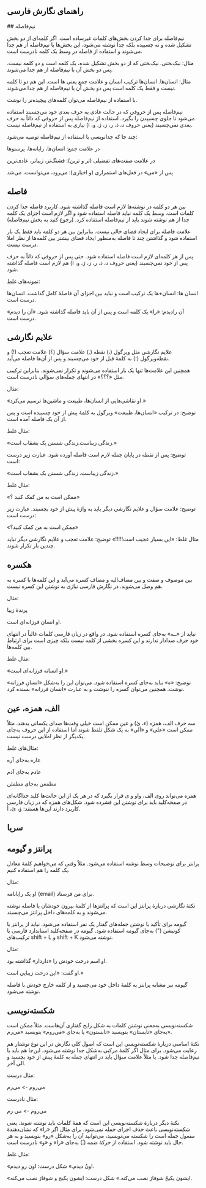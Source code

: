 راهنمای نگارش فارسی
---

## نیم‌فاصله

نیم‌فاصله برای جدا کردن بخش‌های کلمات غیرساده است. اگر کلمه‌ای از دو بخش تشکیل شده و نه چسبیده بلکه جدا نوشته می‌شود، این بخش‌ها با نیم‌فاصله از هم جدا می‌شوند و استفاده از فاصله در وسط یک کلمه نادرست است.

مثال: نیک‌بختی. نیک‌بختی که از دو بخش تشکیل شده، یک کلمه است و دو کلمه نیست. پس دو بخش آن با نیم‌فاصله از هم جدا می‌شوند.

مثال: انسان‌ها. انسان‌ها ترکیب انسان و علامت جمع یعنی ها است. این هم دو تا کلمه نیست و فقط یک کلمه است پس دو بخش آن با نیم‌فاصله از هم جدا می‌شوند.

با استفاده از نیم‌فاصله می‌توان کلمه‌های پیچیده‌تر را نوشت.

نیم‌فاصله پس از حروفی که در حالت عادی به حرف بعدی خود می‌چسبند استفاده می‌شود تا جلوی چسبیدن را بگیرد. استفاده از نیم‌فاصله پس از حروفی که ذاتاً به حرف بعدی نمی‌چسبند (یعنی حروف د، ذ، ر، ز، ژ، و، ا) نیازی به استفاده از نیم‌فاصله نیست.

چند جا که جدانویسی با استفاده از نیم‌فاصله توصیه می‌شود:

در علامت جمع: انسان‌ها، رایانه‌ها، پرستوها

در علامت صفت‌های تفضیلی (تر و ترین): قشنگ‌تر، زیباتر، عادی‌ترین

پس از «می» در فعل‌های استمراری (و اخباری): می‌رود، می‌توانست، می‌شد

## فاصله

بین هر دو کلمه در نوشته‌ها لازم است فاصله گذاشته شود. کاربرد فاصله جدا کردن کلمات است. وسط یک کلمه نباید فاصله استفاده شود و اگر لازم است اجزای یک کلمه جدا از هم نوشته شوند باید از نیم‌فاصله استفاده کرد. (رجوع کنید به بخش نیم‌فاصله)

علامت فاصله برای ایجاد فضای خالی نیست. بنابراین بین هر دو کلمه باید فقط یک بار استفاده شود و گذاشتن چند تا فاصله به‌منظور ایجاد فضای بیشتر بین کلمه‌ها از نظر املا درست نیست.

پس از هر کلمه‌ای لازم است فاصله استفاده شود. حتی پس از حروفی که ذاتاً به حرف پس از خود نمی‌چسبند (یعنی حروف د، ذ، ر، ز، ژ، و، ا) هم لازم است فاصله گذاشته شود.

نمونه‌های غلط:

انسان ها: انسان+ها یک ترکیب است و نباید بین اجزای آن فاصلهٔ کامل گذاشت. انسان‌ها درست است.

آن رادیدم: «را» یک کلمه است و پس از آن باید فاصله گذاشته شود. «آن را دیدم» درست است.


## علایم نگارشی

علایم نگارشی مثل ویرگول (،) نقطه (.) علامت سؤال (؟) علامت تعجب (!) و نقطه‌ویرگول (؛) به کلمهٔ قبل از خود می‌چسبند و پس از آن‌ها فاصله می‌آید.

همچنین این علامت‌ها تنها یک بار استفاده می‌شوند و تکرار نمی‌شوند. بنابراین ترکیبی مثل «؟؟؟» در انتهای جمله‌های سؤالی نادرست است.

مثال:

«او نقاشی‌هایی از انسان‌ها، طبیعت و ماشین‌ها ترسیم می‌کرد.»

توضیح: در ترکیب «انسان‌ها، طبیعت» ویرگول به کلمهٔ پیش از خود چسبیده است و پس از آن یک فاصله آمده است.


مثال غلط:

«زندگی زیباست.زندگی شستن یک بشقاب است.»

توضیح: پس از نقطه در پایان جمله لازم است فاصله آورده شود. عبارت زیر درست است:

«زندگی زیباست. زندگی شستن یک بشقاب است.»

مثال غلط:

«ممکن است به من کمک کنید ؟»

توضیح: علامت سؤال و علایم نگارشی دیگر باید به واژهٔ پیش از خود بچسبند. عبارت زیر درست است:

«ممکن است به من کمک کنید؟»


مثال غلط:
«این بسیار عجیب است!!!!!»
توضیح: علامت تعجب و علایم نگارشی دیگر نباید چندین بار تکرار شوند.


## هکسره

بین موصوف و صفت و بین مضاف‌الیه و مضاف کسره می‌آید و این کلمه‌ها با کسره به هم وصل می‌شوند. در نگارش فارسی نیازی به نوشتن این کسره نیست.

مثال:

پرندهٔ زیبا

او انسان فرزانه‌ای است.

نباید از «ــه» به‌جای کسره استفاده شود. در واقع در زبان فارسی کلمات غالباً در انتهای خود حرف صدادار ندارند و این کسره بخشی از کلمه نیست بلکه چیزی است برای ارتباط بین کلمه‌ها.

مثال غلط:

«او انسانه فرزانه‌ای است.»

توضیح: «ه» نباید به‌جای کسره استفاده شود. می‌توان این را به‌شکل «انسانِ فرزانه» نوشت. همچنین می‌توان کسره را ننوشت و به عبارت «انسان فرزانه» بسنده کرد.



## الف، همزه، عین

سه حرف الف، همزه (ء، ئ) و عین ممکن است خیلی وقت‌ها صدای یکسانی بدهند. مثلاً ممکن است «علی» و «اَلی» به یک شکل تلفظ شوند اما استفاده از این حروف به‌جای یکدیگر از نظر املایی درست نیست.

مثال‌های غلط:

عاره به‌جای آره

عادم به‌جای آدم

مطمعن به‌جای مطمئن


همزه می‌تواند روی الف، واو و ی قرار بگیرد که در هر یک از این حالت‌ها کلید جداگانه‌ای در صفحه‌کلید باید برای نوشتن این فشرده شود. شکل‌های همزه که در زبان فارسی کاربرد دارند این‌ها هستند: ؤ، ئ، أ.

## سریا


## پرانتز و گیومه

پرانتز برای توضیحات وسط نوشته استفاده می‌شود. مثلاً وقتی که می‌خواهیم کلمهٔ معادل یک کلمه را هم استفاده کنیم.

مثال:

او یک رایانامه (email) برای من فرستاد.


نکتهٔ نگارشی دربارهٔ پرانتز این است که پرانتزها از کلمهٔ بیرون خودشان با فاصله نوشته می‌شوند و به کلمه‌های داخل پرانتز می‌چسبند.

گیومه برای تأکید یا نوشتن جمله‌های گفتار یک نفر استفاده می‌شود. نباید از پرانتز یا کوتیشن (") به‌جای گیومه استفاده شود. گیومه در صفحه‌کلید استاندارد فارسی با ترکیب‌های shift + L و shift + K نوشته می‌شود.

مثال:

او اسم درخت خودش را «داردار» گذاشته بود.

او گفت: «این درخت زیبایی است.»

گیومه نیز مشابه پرانتز به کلمهٔ داخل خود می‌چسبد و از کلمه خارج خودش با فاصله نوشته می‌شود.

## شکسته‌نویسی

شکسته‌نویسی به‌معنی نوشتن کلمات به شکل رایج گفتاری آن‌هاست. مثلاً ممکن است به‌جای «تابستان» بنویسید «تابستون» یا به‌جای «می‌روم» بنویسید «می‌رم».

نکتهٔ اساسی دربارهٔ شکسته‌نویسی این است که اصول کلی نگارش در این نوع نوشتار هم رعایت می‌شود. برای مثال اگر کلمهٔ مرکبی به‌شکل جدا نوشته می‌شود، این‌جا هم باید با نیم‌فاصله جدا شود. یا مثلاً علامت سؤال باید در انتهای جمله به کلمهٔ پیش از خود بچسبد و الی آخر.

مثال درست:

می‌روم -> می‌رم

مثال نادرست:

می‌روم -> می رم

نکتهٔ دیگر دربارهٔ شکسته‌نویسی این است که همهٔ کلمات باید نوشته شوند. یعنی شکسته‌نویسی باعث حذف اجزای جمله نمی‌شود. برای مثال اگر «را» که نشان‌دهندهٔ مفعول جمله است را شکسته می‌نویسید، می‌توانید آن را به‌شکل «رو» بنویسید و به هر حال باید نوشته شود. استفاده از حرکهٔ ضمه (ـُ) به‌جای «را» و «و» نادرست است.

مثال غلط:

«اونُ دیدم.» شکل درست: اون رو دیدم.

«ایشون پکیجُ شوفاژ نصب می‌کنه.» شکل درست: ایشون پکیج و شوفاژ نصب می‌کنه.

